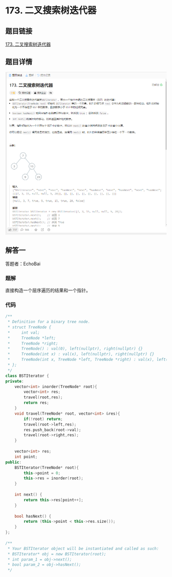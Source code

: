# 173. 二叉搜索树迭代器
## 题目链接  
[173. 二叉搜索树迭代器](https://leetcode.cn/problems/binary-search-tree-iterator/description/?envType=study-plan-v2&envId=top-interview-150)
## 题目详情
![题目图片](Img/173.png)

## 解答一
答题者：EchoBai

### 题解
直接构造一个层序遍历的结果和一个指针。

### 代码
``` cpp
/**
 * Definition for a binary tree node.
 * struct TreeNode {
 *     int val;
 *     TreeNode *left;
 *     TreeNode *right;
 *     TreeNode() : val(0), left(nullptr), right(nullptr) {}
 *     TreeNode(int x) : val(x), left(nullptr), right(nullptr) {}
 *     TreeNode(int x, TreeNode *left, TreeNode *right) : val(x), left(left), right(right) {}
 * };
 */
class BSTIterator {
private:
    vector<int> inorder(TreeNode* root){
        vector<int> res;
        travel(root,res);
        return res;
    }
    void travel(TreeNode* root, vector<int> &res){
        if(!root) return;
        travel(root->left,res);
        res.push_back(root->val);
        travel(root->right,res);
    }

    vector<int> res;
    int point;
public:
    BSTIterator(TreeNode* root){
        this->point = 0;
        this->res = inorder(root);
    }
    
    int next() {
        return this->res[point++];
    }
    
    bool hasNext() {
        return (this->point < this->res.size());
    }
};

/**
 * Your BSTIterator object will be instantiated and called as such:
 * BSTIterator* obj = new BSTIterator(root);
 * int param_1 = obj->next();
 * bool param_2 = obj->hasNext();
 */
```



